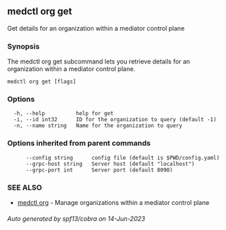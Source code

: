 ## medctl org get

Get details for an organization within a mediator control plane

### Synopsis

The medctl org get subcommand lets you retrieve details for an organization within a
mediator control plane.

```
medctl org get [flags]
```

### Options

```
  -h, --help          help for get
  -i, --id int32      ID for the organization to query (default -1)
  -n, --name string   Name for the organization to query
```

### Options inherited from parent commands

```
      --config string      config file (default is $PWD/config.yaml)
      --grpc-host string   Server host (default "localhost")
      --grpc-port int      Server port (default 8090)
```

### SEE ALSO

* [medctl org](medctl_org.md)	 - Manage organizations within a mediator control plane

###### Auto generated by spf13/cobra on 14-Jun-2023
